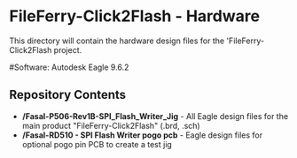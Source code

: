 FileFerry-Click2Flash - Hardware
========================================
This directory will contain the hardware design files for the 'FileFerry-Click2Flash project.

#Software:
Autodesk Eagle 9.6.2

Repository Contents
-------------------
* **/Fasal-P506-Rev1B-SPI_Flash_Writer_Jig** - All Eagle design files for the main product "FileFerry-Click2Flash" (.brd, .sch)
* **/Fasal-RD510 - SPI Flash Writer pogo pcb** - Eagle design files for optional pogo pin PCB to create a test jig